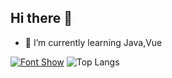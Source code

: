 ## Hi there 👋
- 🌱 I’m currently learning Java,Vue
<!--
**william0324/william0324** is a ✨ _special_ ✨ repository because its `README.md` (this file) appears on your GitHub profile.

Here are some ideas to get you started:

- 🔭 I’m currently working on ...
- 🌱 I’m currently learning ...
- 👯 I’m looking to collaborate on ...
- 🤔 I’m looking for help with ...
- 💬 Ask me about ...
- 📫 How to reach me: ...
- 😄 Pronouns: ...
- ⚡ Fun fact: ...
-->
[![Font Show](https://readme-typing-svg.demolab.com?font=Fira+Code&pause=1000&random=false&width=435&lines=welcome+to+my+GitHUb+profile+page;%E5%90%84%E8%87%AA%E5%8A%AA%E5%8A%9B%EF%BC%8C%E9%A1%B6%E5%B3%B0%E7%9B%B8%E8%A7%81)](https://git.io/typing-svg)
![Top Langs](https://github-readme-stats.vercel.app/api/top-langs/?username=william0324&layout=compact&theme=tokyonight)
